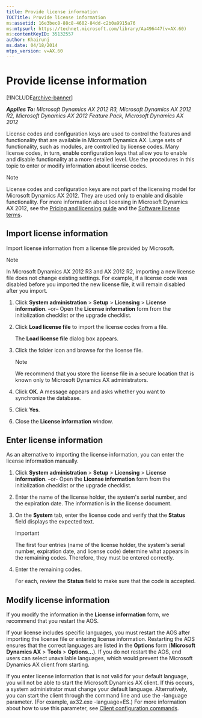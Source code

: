```yaml
---
title: Provide license information
TOCTitle: Provide license information
ms:assetid: 16e3bec8-88c8-4602-84dd-c2b0a9915a76
ms:mtpsurl: https://technet.microsoft.com/library/Aa496447(v=AX.60)
ms:contentKeyID: 35132557
author: Khairunj
ms.date: 04/18/2014
mtps_version: v=AX.60
---
```


# Provide license information 


[!INCLUDE[archive-banner](includes/archive-banner.md)]


_**Applies To:** Microsoft Dynamics AX 2012 R3, Microsoft Dynamics AX 2012 R2, Microsoft Dynamics AX 2012 Feature Pack, Microsoft Dynamics AX 2012_

License codes and configuration keys are used to control the features and functionality that are available in Microsoft Dynamics AX. Large sets of functionality, such as modules, are controlled by license codes. Many license codes, in turn, enable configuration keys that allow you to enable and disable functionality at a more detailed level. Use the procedures in this topic to enter or modify information about license codes.


> [!NOTE]
> <P>License codes and configuration keys are not part of the licensing model for Microsoft Dynamics AX 2012. They are used only to enable and disable functionality. For more information about licensing in Microsoft Dynamics AX 2012, see the <A href="https://go.microsoft.com/fwlink/?linkid=228374">Pricing and licensing guide</A> and the <A href="https://go.microsoft.com/fwlink/?linkid=228377">Software license terms</A>.</P>



## Import license information

Import license information from a license file provided by Microsoft.


> [!NOTE]
> <P>In Microsoft Dynamics AX 2012 R3 and AX 2012 R2, importing a new license file does not change existing settings. For example, if a license code was disabled before you imported the new license file, it will remain disabled after you import.</P>



1.  Click **System administration** \> **Setup** \> **Licensing** \> **License information**. –or– Open the **License information** form from the initialization checklist or the upgrade checklist.

2.  Click **Load license file** to import the license codes from a file.
    
    The **Load license file** dialog box appears.

3.  Click the folder icon and browse for the license file.
    

    > [!NOTE]
    > <P>We recommend that you store the license file in a secure location that is known only to Microsoft Dynamics AX administrators.</P>



4.  Click **OK**. A message appears and asks whether you want to synchronize the database.

5.  Click **Yes**.

6.  Close the **License information** window.

## Enter license information

As an alternative to importing the license information, you can enter the license information manually.

1.  Click **System administration** \> **Setup** \> **Licensing** \> **License information**. –or- Open the **License information** form from the initialization checklist or the upgrade checklist.

2.  Enter the name of the license holder, the system's serial number, and the expiration date. The information is in the license document.

3.  On the **System** tab, enter the license code and verify that the **Status** field displays the expected text.
    

    > [!IMPORTANT]
    > <P>The first four entries (name of the license holder, the system's serial number, expiration date, and license code) determine what appears in the remaining codes. Therefore, they must be entered correctly.</P>



4.  Enter the remaining codes.
    
    For each, review the **Status** field to make sure that the code is accepted.

## Modify license information

If you modify the information in the **License information** form, we recommend that you restart the AOS.

If your license includes specific languages, you must restart the AOS after importing the license file or entering license information. Restarting the AOS ensures that the correct languages are listed in the **Options** form (**Microsoft Dynamics AX** \> **Tools** \> **Options...**). If you do not restart the AOS, end users can select unavailable languages, which would prevent the Microsoft Dynamics AX client from starting.

If you enter license information that is not valid for your default language, you will not be able to start the Microsoft Dynamics AX client. If this occurs, a system administrator must change your default language. Alternatively, you can start the client through the command line and use the -language parameter. (For example, ax32.exe -language=ES.) For more information about how to use this parameter, see [Client configuration commands](client-configuration-commands.md).

  


